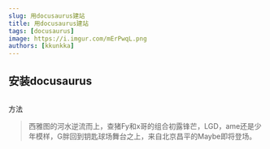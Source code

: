 ```yaml
---
slug: 用docusaurus建站
title: 用docusaurus建站
tags: [docusaurus]
image: https://i.imgur.com/mErPwqL.png
authors: [kkunkka]
---
```


## 安装docusaurus

```

```

方法

> 西雅图的河水逆流而上，查猪Fy和x哥的组合初露锋芒，LGD，ame还是少年模样，G胖回到钥匙球场舞台之上，来自北京昌平的Maybe即将登场。

